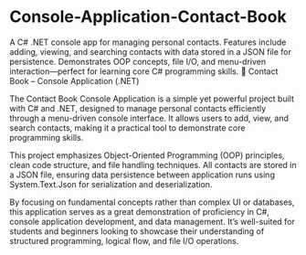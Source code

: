 # Console-Application-Contact-Book
A C# .NET console app for managing personal contacts. Features include adding, viewing, and searching contacts with data stored in a JSON file for persistence. Demonstrates OOP concepts, file I/O, and menu-driven interaction—perfect for learning core C# programming skills.
📇 Contact Book – Console Application (.NET)

The Contact Book Console Application is a simple yet powerful project built with C# and .NET, designed to manage personal contacts efficiently through a menu-driven console interface. It allows users to add, view, and search contacts, making it a practical tool to demonstrate core programming skills.

This project emphasizes Object-Oriented Programming (OOP) principles, clean code structure, and file handling techniques. All contacts are stored in a JSON file, ensuring data persistence between application runs using System.Text.Json for serialization and deserialization.

By focusing on fundamental concepts rather than complex UI or databases, this application serves as a great demonstration of proficiency in C#, console application development, and data management. It’s well-suited for students and beginners looking to showcase their understanding of structured programming, logical flow, and file I/O operations.
